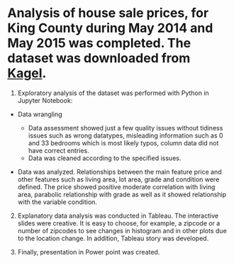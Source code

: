 # Analysis of house sale prices, for King County during May 2014 and May 2015 was completed. The dataset was downloaded from [Kagel](https://www.kaggle.com/harlfoxem/housesalesprediction). 

1. Exploratory analysis of the dataset was performed with Python in Jupyter Notebook: 

  *	Data wrangling

	  * Data assessment showed just a few quality issues without tidiness issues such as wrong datatypes, misleading information such as 0 and 33 bedrooms which is most likely typos, column data did not have correct entries.  
    * Data was cleaned according to the specified issues.

  * Data was analyzed. Relationships between  the main feature price and other features such as living area, lot area, grade and condition were defined. The price showed positive moderate correlation with living area, parabolic relationship with grade as well as it showed relationship with the variable condition.

2. Explanatory data analysis was conducted in Tableau. The interactive slides were creative. It is easy to choose, for example, a zipcode or a number of zipcodes  to see changes in histogram and in other plots  due to the location change. In addition, Tableau story was developed.  

3. Finally, presentation in Power point was created.   
